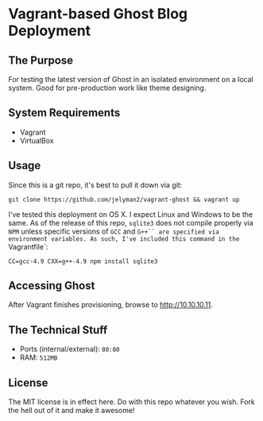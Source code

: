 # Vagrant-based Ghost Blog Deployment

## The Purpose

For testing the latest version of Ghost in an isolated environment on a local system. Good for pre-production work like theme designing.

## System Requirements

* Vagrant
* VirtualBox

## Usage

Since this is a git repo, it's best to pull it down via git:

```git clone https://github.com/jelyman2/vagrant-ghost && vagrant up```

I've tested this deployment on OS X. I expect Linux and Windows to be the same. As of the release of this repo, `sqlite3` does not compile properly via `NPM` unless specific versions of `GCC` and `G++`` are specified via environment variables. As such, I've included this command in the `Vagrantfile`:

```CC=gcc-4.9 CXX=g++-4.9 npm install sqlite3```

## Accessing Ghost

After Vagrant finishes provisioning, browse to http://10.10.10.11.

## The Technical Stuff

- Ports (internal/external): `80:80`
- RAM: `512MB`

## License

The MIT license is in effect here. Do with this repo whatever you wish. Fork the hell out of it and make it awesome!
